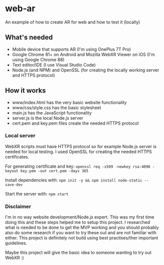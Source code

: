 # web-ar
An example of how to create AR for web and how to test it (locally)

## What's needed
- Mobile device that supports AR (I'm using OnePlus 7T Pro)
- Google Chrome 81+ on Android and Mozilla WebXR Viewer on iOS (I'm using Google Chrome 88)
- Text editor/IDE (I use Visual Studio Code)
- Node.js (and NPM) and OpenSSL (for creating the locally working server and HTTPS protocol)

## How it works
- www/index.html has the very basic website functionality
- www/css/style.css has the basic stylesheet
- main.js has the JavaScript functionality
- server.js is the local Node.js server
- cert.pem and key.pem files create the needed HTTPS protocol

### Local server
WebXR scripts must have HTTPS protocol so for example Node.js server is needed for local testing. I used OpenSSL for creating the needed HTTPS certificates.

For generating certificate and key:
`openssl req -x509 -newkey rsa:4096 -keyout key.pem -out cert.pem -days 365`

Install dependencies with:
`npm init -y && npm install node-static --save-dev`

Start the server with:
`npm start`

### Disclaimer
I'm in no way website development/Node.js expert. This was my first time doing this and these steps helped me to setup this project. I researched what is needed to be done to get the MVP working and you should probably also do some research if you want to try these out and are not familiar with either. This project is definitely not build using best practises/ther important guidelines.

Maybe this project will give the basic idea to someone wanting to try out WebXR :)

